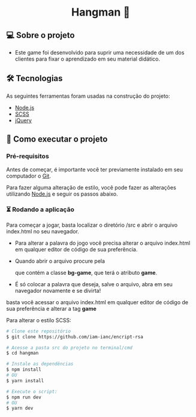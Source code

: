 <h1 align="center">
  Hangman 🚀
</h1>

## 💻 Sobre o projeto

- Este game foi desenvolvido para suprir uma necessidade de um dos clientes para fixar o aprendizado em seu material didático.


## 🛠 Tecnologias

As seguintes ferramentas foram usadas na construção do projeto:

- [Node.js](https://nodejs.org/en/)
- [SCSS](https://sass-lang.com/)
- [jQuery](https://jquery.com/)

## 🚀 Como executar o projeto

### Pré-requisitos

Antes de começar, é importante você ter previamente instalado em seu computador o [Git](https://git-scm.com).

Para fazer alguma alteração de estilo, você pode fazer as alterações utilizando [Node.js](https://nodejs.org/en/) e seguir os passos abaixo.

### ⏳ Rodando a aplicação

Para começar a jogar, basta localizar o diretório /src e abrir o arquivo index.html no seu navegador.

- Para alterar a palavra do jogo você precisa alterar o arquivo index.html em qualquer editor de código de sua preferência.

- Quando abrir o arquivo procure pela <div> que contém a classe **bg-game**, que terá o atributo **game**.

- É só colocar a palavra que deseja, salve o arquivo, abra em seu navegador novamente e se divirta!

basta você acessar o arquivo index.html em qualquer editor de código de sua preferência e alterar a tag **game**

Para alterar o estilo SCSS:
```bash
# Clone este repositório
$ git clone https://github.com/iam-ianc/encript-rsa

# Acesse a pasta src do projeto no terminal/cmd
$ cd hangman

# Instale as dependências
$ npm install
# OU
$ yarn install

# Execute o script:
$ npm run dev
# OU
$ yarn dev
```
